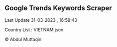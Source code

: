 

## Google Trends Keywords Scraper 
 
Last Update 31-03-2023 , 16:58:43

Country List :
VIETNAM.json



© Abdul Muttaqin 

